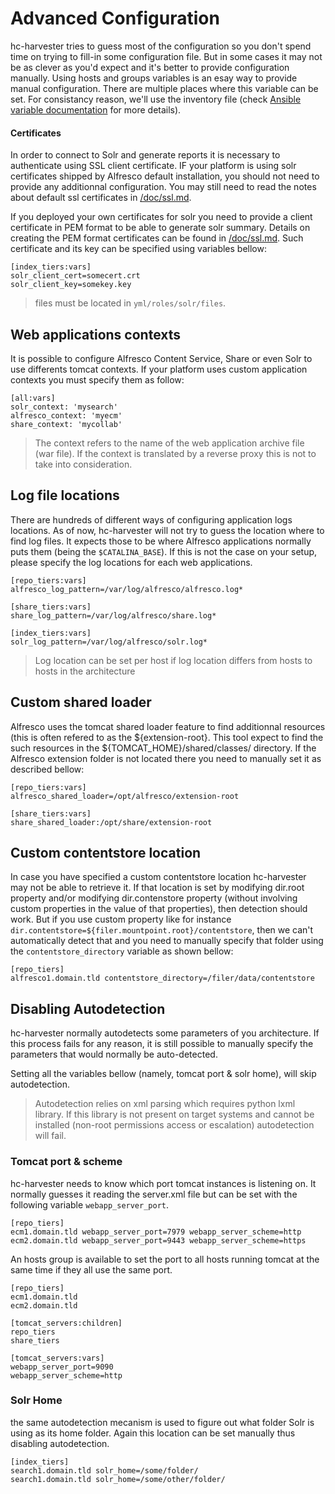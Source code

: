 # Advanced Configuration

hc-harvester tries to guess most of the configuration so you don't spend time on trying to fill-in some configuration file. But in some cases it may not be as clever as you'd expect and it's
better to provide configuration manually.
Using hosts and groups variables is an esay way to provide manual configuration. There are multiple places where this variable can be set. For consistancy reason, we'll use the inventory file (check [Ansible variable documentation](https://docs.ansible.com/ansible/latest/user_guide/playbooks_variables.html) for more details).

#### Certificates

In order to connect to Solr and generate reports it is necessary to authenticate using SSL client certificate. IF your platform is using solr certificates shipped by Alfresco default installation, you should not need to provide any additionnal configuration. You may still need to read the notes about default ssl certificates in [/doc/ssl.md](/doc/ssl.md#Security-Considerations).

If you deployed your own certificates for solr you need to provide a client certificate in PEM format to be able to generate solr summary.
Details on creating the PEM format certificates can be found in [/doc/ssl.md](/doc/ssl.md#Generate-PEM-certificates).
Such certificate and its key can be specified using variables bellow:

```
[index_tiers:vars]
solr_client_cert=somecert.crt
solr_client_key=somekey.key
```

> files must be located in `yml/roles/solr/files`.

## Web applications contexts

It is possible to configure Alfresco Content Service, Share or even Solr to use differents tomcat contexts.
If your platform uses custom application contexts you must specify them as follow:

```
[all:vars]
solr_context: 'mysearch'
alfresco_context: 'myecm'
share_context: 'mycollab'
```

> The context refers to the name of the web application archive file (war file). If the context is translated by a reverse proxy this is not to take into consideration.

## Log file locations

There are hundreds of different ways of configuring application logs locations. As of now, hc-harvester will not try to guess the location where to find log files. It expects those to be where Alfresco applications normally puts them (being the `$CATALINA_BASE`). If this is not the case on your setup, please specify the log locations for each web applications.

```
[repo_tiers:vars]
alfresco_log_pattern=/var/log/alfresco/alfresco.log*

[share_tiers:vars]
share_log_pattern=/var/log/alfresco/share.log*

[index_tiers:vars]
solr_log_pattern=/var/log/alfresco/solr.log*
```

> Log location can be set per host if log location differs from hosts to hosts in the architecture

## Custom shared loader

Alfresco uses the tomcat shared loader feature to find additionnal resources (this is often refered to as the ${extension-root}.
This tool expect to find the such resources in the ${TOMCAT_HOME}/shared/classes/ directory. If the Alfresco extension folder is not located there
you need to manually set it as described bellow:                                                                                                                                              

```
[repo_tiers:vars]
alfresco_shared_loader=/opt/alfresco/extension-root

[share_tiers:vars]
share_shared_loader:/opt/share/extension-root
```

## Custom contentstore location

In case you have specified a custom contentstore location hc-harvester may not be able to retrieve it. If that location is set by modifying dir.root property and/or modifying dir.contenstore property (without involving custom properties in the value of that properties), then detection should work. But if you use custom property like for instance `dir.contentstore=${filer.mountpoint.root}/contentstore`, then we can't automatically detect that and you need to manually specify that folder using the `contentstore_directory` variable as shown bellow:

```
[repo_tiers]
alfresco1.domain.tld contentstore_directory=/filer/data/contentstore

```

## Disabling Autodetection

hc-harvester normally autodetects some parameters of you architecture. If this process fails for any reason, it is still possible to manually specify the parameters that would normally be auto-detected.

Setting all the variables bellow (namely, tomcat port & solr home), will skip autodetection.

> Autodetection relies on xml parsing which requires python lxml library. If this library is not present on target systems and cannot be installed (non-root permissions access or escalation) autodetection will fail.

### Tomcat port & scheme

hc-harvester needs to know which port tomcat instances is listening on. It normally guesses it reading the server.xml file but can be set with the following variable `webapp_server_port`.

```
[repo_tiers]
ecm1.domain.tld webapp_server_port=7979 webapp_server_scheme=http
ecm2.domain.tld webapp_server_port=9443 webapp_server_scheme=https
```

An hosts group is available to set the port to all hosts running tomcat at the same time if they all use the same port.

```
[repo_tiers]
ecm1.domain.tld
ecm2.domain.tld

[tomcat_servers:children]
repo_tiers
share_tiers

[tomcat_servers:vars]
webapp_server_port=9090
webapp_server_scheme=http
```

### Solr Home

the same autodetection mecanism is used to figure out what folder Solr is using as its home folder. Again this location can be set manually thus disabling autodetection.

```
[index_tiers]
search1.domain.tld solr_home=/some/folder/
search1.domain.tld solr_home=/some/other/folder/
```                                                                                                                                                                                           

